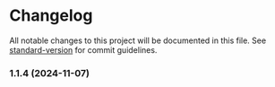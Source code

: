 # Changelog

All notable changes to this project will be documented in this file. See [standard-version](https://github.com/conventional-changelog/standard-version) for commit guidelines.

### 1.1.4 (2024-11-07)
